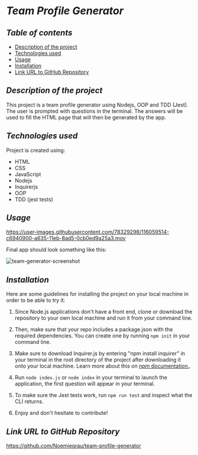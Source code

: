 # **_Team Profile Generator_**

## **_Table of contents_**
* [Description of the project](#description-of-the-project)
* [Technologies used](#technologies-used)
* [Usage](#usage)
* [Installation](#installation)
* [Link URL to GitHub Repository](#link-URL-to-GitHub-repository)

## **_Description of the project_**
This project is a team profile generator using Nodejs, OOP and TDD (Jest). The user is prompted with questions in the terminal. The answers will be used to fill the HTML page that will then be generated by the app.

## **_Technologies used_**
Project is created using:
* HTML
* CSS
* JavaScript
* Nodejs
* Inquirerjs
* OOP
* TDD (jest tests)

## **_Usage_**

https://user-images.githubusercontent.com/78329298/116059514-c6940900-a635-11eb-8ad5-0cb0ed9a25a3.mov

Final app should look something like this:

![team-generator-screenshot](https://user-images.githubusercontent.com/78329298/116056411-9f880800-a632-11eb-9d18-343bd44ddea9.png)

## **_Installation_**
Here are some guidelines for installing the project on your local machine in order to be able to try it: 

1. Since Node.js applications don't have a front end, clone or download the repository to your own local machine and run it from your command line.

2. Then, make sure that your repo includes a package.json with the required dependencies. You can create one by running ```npm init``` in your command line.

3. Make sure to download Inquirer.js by entering "npm install inquirer" in your terminal in the root directory of the project after downloading it onto your local machine. Learn more about this on [npm documentation.](https://www.npmjs.com/package/inquirer).

4. Run ```node index.js``` or ```node index``` in your terminal to launch the application, the first question will appear in your terminal. 

5. To make sure the Jest tests work, run ```npm run test``` and inspect what the CLI returns.

6. Enjoy and don't hesitate to contribute!

## **_Link URL to GitHub Repository_**
https://github.com/Noemiegrau/team-profile-generator
